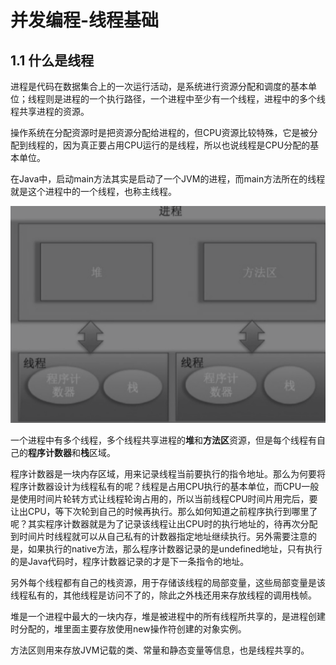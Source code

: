 # 并发编程-线程基础

## 1.1 什么是线程

进程是代码在数据集合上的一次运行活动，是系统进行资源分配和调度的基本单位；线程则是进程的一个执行路径，一个进程中至少有一个线程，进程中的多个线程共享进程的资源。

操作系统在分配资源时是把资源分配给进程的，但CPU资源比较特殊，它是被分配到线程的，因为真正要占用CPU运行的是线程，所以也说线程是CPU分配的基本单位。

在Java中，启动main方法其实是启动了一个JVM的进程，而main方法所在的线程就是这个进程中的一个线程，也称主线程。

![进程和线程的关系](./进程和线程的关系.png)

一个进程中有多个线程，多个线程共享进程的**堆**和**方法区**资源，但是每个线程有自己的**程序计数器**和**栈**区域。

程序计数器是一块内存区域，用来记录线程当前要执行的指令地址。那么为何要将程序计数器设计为线程私有的呢？线程是占用CPU执行的基本单位，而CPU一般是使用时间片轮转方式让线程轮询占用的，所以当前线程CPU时间片用完后，要让出CPU，等下次轮到自己的时候再执行。那么如何知道之前程序执行到哪里了呢？其实程序计数器就是为了记录该线程让出CPU时的执行地址的，待再次分配到时间片时线程就可以从自己私有的计数器指定地址继续执行。另外需要注意的是，如果执行的native方法，那么程序计数器记录的是undefined地址，只有执行的是Java代码时，程序计数器记录的才是下一条指令的地址。

另外每个线程都有自己的栈资源，用于存储该线程的局部变量，这些局部变量是该线程私有的，其他线程是访问不了的，除此之外栈还用来存放线程的调用栈帧。

堆是一个进程中最大的一块内存，堆是被进程中的所有线程所共享的，是进程创建时分配的，堆里面主要存放使用new操作符创建的对象实例。

方法区则用来存放JVM记载的类、常量和静态变量等信息，也是线程共享的。